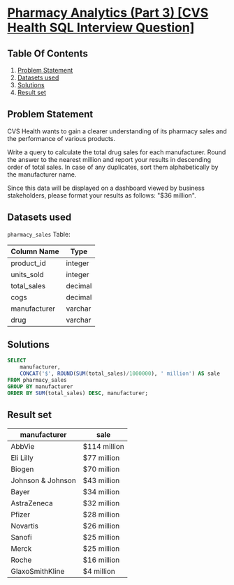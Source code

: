 # [Pharmacy Analytics (Part 3) [CVS Health SQL Interview Question]](https://datalemur.com/questions/total-drugs-sales)

## Table Of Contents
1. [Problem Statement](#problem-statement)
2. [Datasets used](#datasets-used)
3. [Solutions](#solutions)
4. [Result set](#result-set)

## Problem Statement

CVS Health wants to gain a clearer understanding of its pharmacy sales and the performance of various products.

Write a query to calculate the total drug sales for each manufacturer. Round the answer to the nearest million and report your results in descending order of total sales. In case of any duplicates, sort them alphabetically by the manufacturer name.

Since this data will be displayed on a dashboard viewed by business stakeholders, please format your results as follows: "$36 million".

## Datasets used

```pharmacy_sales``` Table:

|  Column Name  | Type          |
| ------------- | ------------- |
| product_id |	integer |
| units_sold |	integer |
| total_sales |	decimal |
| cogs |	decimal |
| manufacturer |	varchar |
| drug |	varchar |

## Solutions

```sql
SELECT
    manufacturer,
    CONCAT('$', ROUND(SUM(total_sales)/1000000), ' million') AS sale
FROM pharmacy_sales
GROUP BY manufacturer
ORDER BY SUM(total_sales) DESC, manufacturer;
```

## Result set

| manufacturer | sale |
| ------------ | ---- | 
| AbbVie |	$114 million |
| Eli Lilly |	$77 million |
| Biogen |	$70 million |
| Johnson & Johnson	| $43 million |
| Bayer |	$34 million |
| AstraZeneca |	$32 million |
| Pfizer |	$28 million |
| Novartis |	$26 million |
| Sanofi |	$25 million |
| Merck |	$25 million |
| Roche |	$16 million |
| GlaxoSmithKline | $4 million |